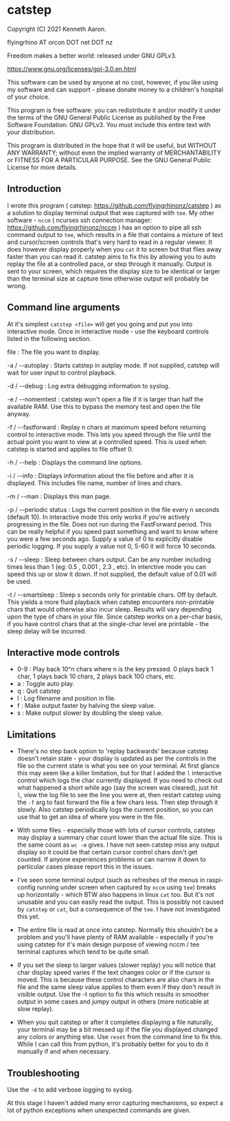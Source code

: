 
catstep
=======


Copyright (C) 2021 Kenneth Aaron.

flyingrhino AT orcon DOT net DOT nz

Freedom makes a better world: released under GNU GPLv3.

https://www.gnu.org/licenses/gpl-3.0.en.html

This software can be used by anyone at no cost, however, if you like
using my software and can support - please donate money to a
children's hospital of your choice.

This program is free software: you can redistribute it and/or modify
it under the terms of the GNU General Public License as published by
the Free Software Foundation:
GNU GPLv3. You must include this entire text with your distribution.

This program is distributed in the hope that it will be useful,
but WITHOUT ANY WARRANTY; without even the implied warranty of
MERCHANTABILITY or FITNESS FOR A PARTICULAR PURPOSE.
See the GNU General Public License for more details.


Introduction
------------

I wrote this program ( catstep: https://github.com/flyingrhinonz/catstep ) as
a solution to display terminal output that was captured with `tee`.
My other software - `nccm` ( ncurses ssh connection manager:
https://github.com/flyingrhinonz/nccm ) has an option
to pipe all ssh command output to `tee`, which results in a file that contains
a mixture of text and cursor/screen controls that's very hard to read in
a regular viewer. It does however display properly when you `cat` it to
screen but that flies away faster than you can read it.
catstep aims to fix this by allowing you to auto replay the file at a
controlled pace, or step through it manually.
Output is sent to your screen, which requires the display size to be
identical or larger than the terminal size at capture time otherwise
output will probably be wrong.


Command line arguments
----------------------

At it's simplest `catstep <file>` will get you going and put you into
interactive mode. Once in interactive mode - use the keyboard controls
listed in the following section.

file :
The file you want to display.

-a / --autoplay :
Starts catstep in autplay mode. If not supplied, catstep will wait for
user input to control playback.

-d / --debug :
Log extra debugging information to syslog.

-e / --nomemtest :
catstep won't open a file if it is larger than half the available RAM.
Use this to bypass the memory test and open the file anyway.

-f / --fastforward <chars> :
Replay n chars at maximum speed before returning control to interactive mode.
This lets you speed through the file until the actual point you
want to view at a controlled speed.
This is used when catstep is started and applies to file offset 0.

-h / --help :
Displays the command line options.

-i / --info :
Displays information about the file before and after it is displayed.
This includes file name, number of lines and chars.

-m / --man :
Displays this man page.

-p / --periodic status <seconds> :
Logs the current position in the file every n seconds (default 10).
In interactive mode this only works if you're actively progressing in the file.
Does not run during the FastForward period.
This can be really helpful if you speed past something and want to know where
you were a few seconds ago.
Supply a value of 0 to explicitly disable periodic logging.
If you supply a value not 0, 5-60 it will force 10 seconds.

-s / --sleep <seconds> :
Sleep <seconds> between chars output. Can be any number including
times less than 1 (eg: 0.5 , 0.001 , 2.3 , etc).
In interctive mode you can speed this up or slow it down.
If not supplied, the default value of 0.01 will be used.

-t / --smartsleep :
Sleep s seconds only for printable chars. Off by default. This yields a more
fluid playback when catstep encounters non-printable chars that would otherwise
also incur sleep.
Results will vary depending upon the type of chars in your file. Since catstep
works on a per-char basis, if you have control chars that at the single-char
level are printable - the sleep delay will be incurred.

Interactive mode controls
-------------------------

- 0-9 :             Play back 10^n chars where n is the key pressed.
                    0 plays back 1 char, 1 plays back 10 chars,
                    2 plays back 100 chars, etc.
- a :               Toggle auto play.
- q :               Quit catstep
- l :               Log filename and position in file.
- f :               Make output faster by halving the sleep value.
- s :               Make output slower by doubling the sleep value.


Limitations
-----------

- There's no step back option to 'replay backwards' because catstep
doesn't retain state - your display is updated as per the controls in
the file so the current state is what you see on your terminal. At first
glance this may seem like a killer limitation, but for that I added
the `l` interactive control which logs the char currently displayed.
If you need to check out what happened a short while ago (say the screen
was cleared), just hit `l`, view the log file to see the line you were at,
then restart catstep using the `-f` arg to fast forward the file a few
chars less. Then step through it slowly.
Also catstep periodically logs the current position, so you can use that
to get an idea of where you were in the file.

- With some files - especially those with lots of cursor controls, catstep may
display a summary char count lower than the actual file size.
This is the same count as `wc -m` gives. I have not seen catstep miss any
output display so it could be that certain cursor control chars don't get
counted. If anyone experiences problems or can narrow it down to particular
cases please report this in the issues.

- I've seen some terminal output (such as refreshes of the menus in
raspi-config running under screen when captured by `nccm` using `tee`) breaks
up horizontally - which BTW also happens in linux `cat` too.
But it's not unusable and you can easily read the output. This is possibly not
caused by `catstep` or `cat`, but a consequence of the `tee`. I have not
investigated this yet.

- The entire file is read at once into catstep. Normally this shouldn't be a
problem and you'll have plenty of RAM available - especially if you're using
catstep for it's main design purpose of viewing nccm / tee terminal captures
which tend to be quite small.

- If you set the sleep to larger values (slower replay) you will notice that
char display speed varies if the text changes color or if the cursor is
moved. This is because these control characters are also chars in the file and
the same sleep value applies to them even if they don't result in visible
output. Use the -t option to fix this which results in smoother output in some
cases and jumpy output in others (more noticable at slow replay).

- When you quit catstep or after it completes displaying a file naturally,
your terminal may be a bit messed up if the file you displayed changed any
colors or anything else. Use `reset` from the command line to fix this. While I
can call this from python, it's probably better for you to do it manually if
and when necessary.


Troubleshooting
---------------

Use the `-d` to add verbose logging to syslog.

At this stage I haven't added many error capturing mechanisms, so expect
a lot of python exceptions when unexpected commands are given.


